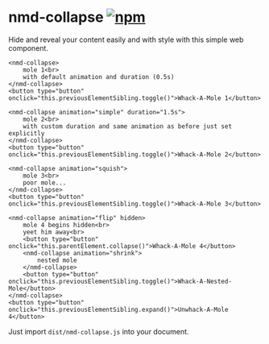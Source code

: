 # nmd-collapse [![npm](https://img.shields.io/npm/v/nmd-collapse?style=for-the-badge)](https://www.npmjs.com/package/nmd-collapse)

Hide and reveal your content easily and with style with this simple web component.

```
<nmd-collapse>
	mole 1<br>
	with default animation and duration (0.5s)
</nmd-collapse>
<button type="button" onclick="this.previousElementSibling.toggle()">Whack-A-Mole 1</button>

<nmd-collapse animation="simple" duration="1.5s">
	mole 2<br>
	with custom duration and same animation as before just set explicitly
</nmd-collapse>
<button type="button" onclick="this.previousElementSibling.toggle()">Whack-A-Mole 2</button>

<nmd-collapse animation="squish">
	mole 3<br>
	poor mole...
</nmd-collapse>
<button type="button" onclick="this.previousElementSibling.toggle()">Whack-A-Mole 3</button>

<nmd-collapse animation="flip" hidden>
	mole 4 begins hidden<br>
	yeet him away<br>
	<button type="button" onclick="this.parentElement.collapse()">Whack-A-Mole 4</button>
	<nmd-collapse animation="shrink">
		nested mole
	</nmd-collapse>
	<button type="button" onclick="this.previousElementSibling.toggle()">Whack-A-Nested-Mole</button>
</nmd-collapse>
<button type="button" onclick="this.previousElementSibling.expand()">Unwhack-A-Mole 4</button>
```

Just import `dist/nmd-collapse.js` into your document.

